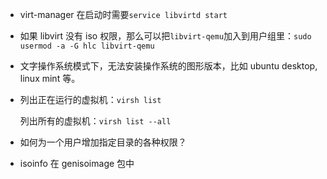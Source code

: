 * virt-manager 在启动时需要`service libvirtd start`

* 如果 libvirt 没有 iso 权限，那么可以把`libvirt-qemu`加入到用户组里：`sudo usermod -a -G hlc libvirt-qemu`

* 文字操作系统模式下，无法安装操作系统的图形版本，比如 ubuntu desktop, linux mint 等。

* 列出正在运行的虚拟机：`virsh list`

    列出所有的虚拟机：`virsh list --all`

* 如何为一个用户增加指定目录的各种权限？

* isoinfo 在 genisoimage 包中